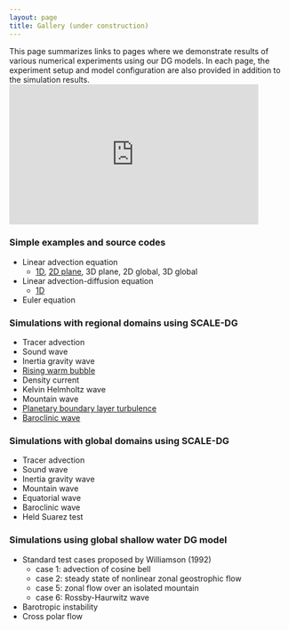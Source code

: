 ```yaml
---
layout: page
title: Gallery (under construction)
---
```


<div class="container">
  <div class="item">
    This page summarizes links to pages where we demonstrate results of various numerical experiments using our DG models. In each page, the experiment setup and model configuration are also provided in addition to the simulation results.
  </div>
  <div class="item">  
    <div class="youtube">
      <iframe  width="448" height="252" src="https://www.youtube.com/embed/{{ site.data.gallery.barocwavetest_movie_id }}?rel=0" frameborder="0" allowfullscreen></iframe>
    </div>
  </div>
</div>

### Simple examples and source codes

* Linear advection equation
  *  <a href="{{ '/gallery/simple/linear_advection_1d/' | relative_url }}">1D</a>, <a href="{{ '/gallery/simple/linear_advection_2d/' | relative_url }}">2D plane</a>, 3D plane, 2D global, 3D global
* Linear advection-diffusion equation
  * <a href="{{ '/gallery/simple/linear_adv_diffusion_1d/' | relative_url }}">1D</a>
* Euler equation

### Simulations with regional domains using SCALE-DG

* Tracer advection
* Sound wave
* Inertia gravity wave
* <a href="{{ '/gallery/regional/rising_warm_bubble/' | relative_url }}">Rising warm bubble</a>
* Density current
* Kelvin Helmholtz wave
* Mountain wave
* <a href="{{ '/gallery/regional/planetary_boundary_layer_tb/' | relative_url }}">Planetary boundary layer turbulence</a>
* <a href="{{ '/gallery/regional/baroclinic_instability/' | relative_url }}">Baroclinic wave</a>

### Simulations with global domains using SCALE-DG

* Tracer advection
* Sound wave
* Inertia gravity wave
* Mountain wave
* Equatorial wave
* Baroclinic wave
* Held Suarez test

### Simulations using global shallow water DG model

* Standard test cases proposed by Williamson (1992)
  * case 1: advection of cosine bell
  * case 2: steady state of nonlinear zonal geostrophic flow
  * case 5: zonal flow over an isolated mountain
  * case 6: Rossby-Haurwitz wave
* Barotropic instability
* Cross polar flow
